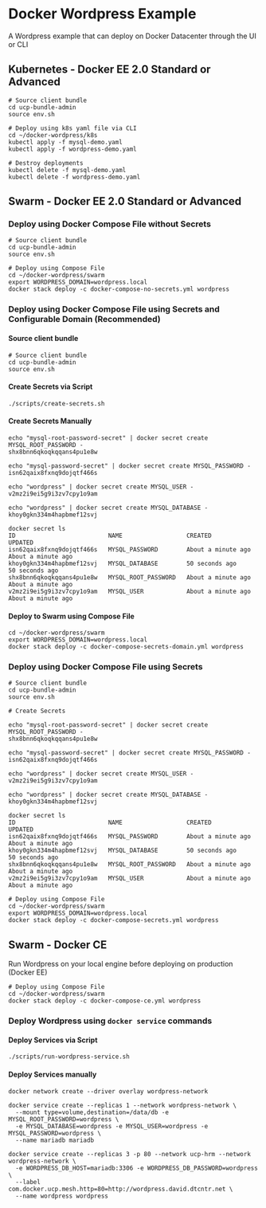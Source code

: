 Docker Wordpress Example
=====================

A Wordpress example that can deploy on Docker Datacenter through the UI or CLI

## Kubernetes - Docker EE 2.0 Standard or Advanced

```
# Source client bundle
cd ucp-bundle-admin
source env.sh

# Deploy using k8s yaml file via CLI
cd ~/docker-wordpress/k8s
kubectl apply -f mysql-demo.yaml
kubectl apply -f wordpress-demo.yaml

# Destroy deployments
kubectl delete -f mysql-demo.yaml
kubectl delete -f wordpress-demo.yaml

```

## Swarm - Docker EE 2.0 Standard or Advanced

### Deploy using Docker Compose File without Secrets
```
# Source client bundle
cd ucp-bundle-admin
source env.sh

# Deploy using Compose File
cd ~/docker-wordpress/swarm
export WORDPRESS_DOMAIN=wordpress.local
docker stack deploy -c docker-compose-no-secrets.yml wordpress
```

### Deploy using Docker Compose File using Secrets and Configurable Domain (Recommended)

#### Source client bundle

```
# Source client bundle
cd ucp-bundle-admin
source env.sh
```

#### Create Secrets via Script

```
./scripts/create-secrets.sh
```

#### Create Secrets Manually

```
echo "mysql-root-password-secret" | docker secret create MYSQL_ROOT_PASSWORD -
shx8bnn6qkoqkqqans4pu1e8w

echo "mysql-password-secret" | docker secret create MYSQL_PASSWORD -
isn62qaix8fxnq9dojqtf466s

echo "wordpress" | docker secret create MYSQL_USER -
v2mz2i9ei5g9i3zv7cpy1o9am

echo "wordpress" | docker secret create MYSQL_DATABASE -
khoy0gkn334m4hapbmef12svj

docker secret ls
ID                          NAME                  CREATED              UPDATED
isn62qaix8fxnq9dojqtf466s   MYSQL_PASSWORD        About a minute ago   About a minute ago
khoy0gkn334m4hapbmef12svj   MYSQL_DATABASE        50 seconds ago       50 seconds ago
shx8bnn6qkoqkqqans4pu1e8w   MYSQL_ROOT_PASSWORD   About a minute ago   About a minute ago
v2mz2i9ei5g9i3zv7cpy1o9am   MYSQL_USER            About a minute ago   About a minute ago
```
#### Deploy to Swarm using Compose File

```
cd ~/docker-wordpress/swarm
export WORDPRESS_DOMAIN=wordpress.local
docker stack deploy -c docker-compose-secrets-domain.yml wordpress
```

### Deploy using Docker Compose File using Secrets
```
# Source client bundle
cd ucp-bundle-admin
source env.sh

# Create Secrets

echo "mysql-root-password-secret" | docker secret create MYSQL_ROOT_PASSWORD -
shx8bnn6qkoqkqqans4pu1e8w

echo "mysql-password-secret" | docker secret create MYSQL_PASSWORD -
isn62qaix8fxnq9dojqtf466s

echo "wordpress" | docker secret create MYSQL_USER -
v2mz2i9ei5g9i3zv7cpy1o9am

echo "wordpress" | docker secret create MYSQL_DATABASE -
khoy0gkn334m4hapbmef12svj

docker secret ls
ID                          NAME                  CREATED              UPDATED
isn62qaix8fxnq9dojqtf466s   MYSQL_PASSWORD        About a minute ago   About a minute ago
khoy0gkn334m4hapbmef12svj   MYSQL_DATABASE        50 seconds ago       50 seconds ago
shx8bnn6qkoqkqqans4pu1e8w   MYSQL_ROOT_PASSWORD   About a minute ago   About a minute ago
v2mz2i9ei5g9i3zv7cpy1o9am   MYSQL_USER            About a minute ago   About a minute ago

# Deploy using Compose File
cd ~/docker-wordpress/swarm
export WORDPRESS_DOMAIN=wordpress.local
docker stack deploy -c docker-compose-secrets.yml wordpress
```

## Swarm - Docker CE

Run Wordpress on your local engine before deploying on production (Docker EE)

```
# Deploy using Compose File
cd ~/docker-wordpress/swarm
docker stack deploy -c docker-compose-ce.yml wordpress
```

### Deploy Wordpress using `docker service` commands

#### Deploy Services via Script
```
./scripts/run-wordpress-service.sh
```


#### Deploy Services manually
```
docker network create --driver overlay wordpress-network

docker service create --replicas 1 --network wordpress-network \
  --mount type=volume,destination=/data/db -e MYSQL_ROOT_PASSWORD=wordpress \
  -e MYSQL_DATABASE=wordpress -e MYSQL_USER=wordpress -e MYSQL_PASSWORD=wordpress \
  --name mariadb mariadb

docker service create --replicas 3 -p 80 --network ucp-hrm --network wordpress-network \
  -e WORDPRESS_DB_HOST=mariadb:3306 -e WORDPRESS_DB_PASSWORD=wordpress \
  --label com.docker.ucp.mesh.http=80=http://wordpress.david.dtcntr.net \
  --name wordpress wordpress
```
